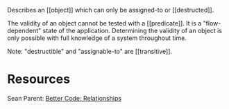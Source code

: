 Describes an [[object]] which can only be assigned-to or [[destructed]].

The validity of an object cannot be tested with a [[predicate]]. It is a "flow-dependent" state of the application. Determining the validity of an object is only possible with full knowledge of a system throughout time. 

Note: "destructible" and "assignable-to" are [[transitive]].

# Resources
Sean Parent: [Better Code: Relationships](https://www.youtube.com/watch?v=ejF6qqohp3M)